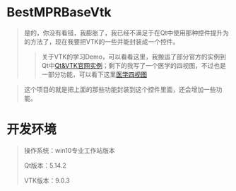 # BestMPRBaseVtk

> 是的，你没有看错，我膨胀了，我已经不满足于在Qt中使用那种控件提升为的方法了，现在我要把VTK的一些并能封装成一个控件。
>
> > 关于VTK的学习Demo，可以看看这里，我搬运了部分官方的实例到Qt中[Qt&VTK官网实例](https://blog.csdn.net/z609932088/category_11141734.html?spm=1001.2014.3001.5482)；剩下的我写了一个医学的四视图，不过也是一部分功能，可以看下这里[医学四视图](https://blog.csdn.net/z609932088/category_11276724.html?spm=1001.2014.3001.5482)



> 这个项目的就是把上面的那些功能封装到这个控件里面，还会增加一些功能。



# 开发环境

> 操作系统：win10专业工作站版本
>
> Qt版本：5.14.2
>
> VTK版本：9.0.3

